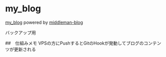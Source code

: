 # my_blog
[my_blog](http://blog.itikyu.info/) powered by [middleman-blog](https://github.com/middleman/middleman-blog)

バックアップ用

##　仕組みメモ
VPSの方にPushするとGitのHookが発動してブログのコンテンツが更新される
